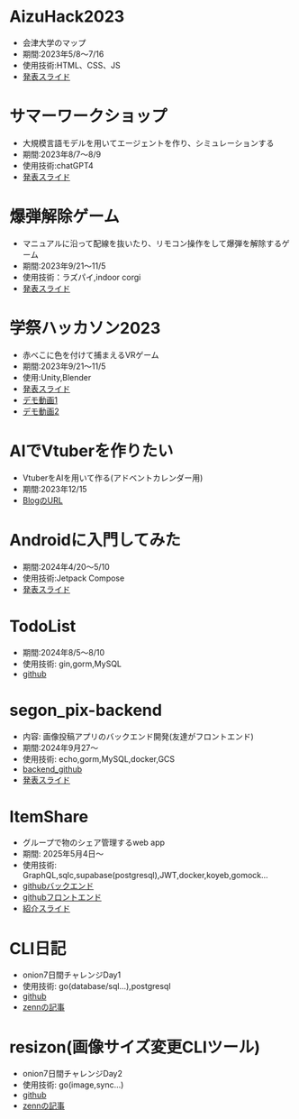 # AizuHack2023
- 会津大学のマップ
- 期間:2023年5/8～7/16
- 使用技術:HTML、CSS、JS
- [発表スライド](https://docs.google.com/presentation/d/1bNdvSHjQJgkc3sBTr5cJnLq0E8cXCkGoAFBnnhr3UHI/edit#slide=id.p)

# サマーワークショップ
- 大規模言語モデルを用いてエージェントを作り、シミュレーションする
- 期間:2023年8/7～8/9
- 使用技術:chatGPT4
- [発表スライド](https://docs.google.com/presentation/d/1alyUAb6tUoM08EhsggOKDYZrV9TXqdYqYkxPsib9XRM/edit#slide=id.p)

# 爆弾解除ゲーム
- マニュアルに沿って配線を抜いたり、リモコン操作をして爆弾を解除するゲーム
- 期間:2023年9/21～11/5
- 使用技術：ラズパイ,indoor corgi
- [発表スライド](https://docs.google.com/presentation/d/1wqVJeucgyQWxvbJTZSijPzHjqHCjn7hjbSoLazQQhK4/edit#slide=id.g261f217e816_0_5)

# 学祭ハッカソン2023
- 赤べこに色を付けて捕まえるVRゲーム
- 期間:2023年9/21～11/5
- 使用:Unity,Blender
- [発表スライド](https://docs.google.com/presentation/d/1i0PI1zpz9Oe2e8QqRtotJOiy9F8v6RGSnrzWsfe93Lc/edit#slide=id.p)
- [デモ動画1](https://www.youtube.com/watch?v=d3D2mojTei0)
- [デモ動画2](https://www.youtube.com/watch?v=_9ciDB2G3sM)

# AIでVtuberを作りたい
- VtuberをAIを用いて作る(アドベントカレンダー用)
- 期間:2023年12/15
- [BlogのURL](https://onion0904.hatenablog.com/entry/2023/12/16/180802?_gl=1*1gdpj6l*_gcl_au*Nzc1MzQxNjg0LjE2OTgxMDk2MzI.%E3%80%80%E3%81%93%E3%82%8C%E3%81%A0%E3%81%91%E6%9B%B8%E3%81%84%E3%81%9F%E3%81%93%E3%81%A8%E3%81%8C%E3%81%82%E3%82%8B)

# Androidに入門してみた
- 期間:2024年4/20～5/10
- 使用技術:Jetpack Compose
- [発表スライド](https://www.canva.com/design/DAGEhBm-_Lo/QEeiRnykr7HkxeQiPZXEFA/edit?utm_content=DAGEhBm-_Lo&utm_campaign=designshare&utm_medium=link2&utm_source=sharebutton)

# TodoList
- 期間:2024年8/5～8/10
- 使用技術: gin,gorm,MySQL
- [github](https://github.com/onion0904/my-todo-app)

# segon_pix-backend
- 内容: 画像投稿アプリのバックエンド開発(友達がフロントエンド)
- 期間:2024年9月27～
- 使用技術: echo,gorm,MySQL,docker,GCS
- [backend_github](https://github.com/onion0904/segon_pix-backend)
- [発表スライド](https://www.canva.com/design/DAGTpGOK5uw/5Z6bmOWyww7FIWXDiXPEbg/edit)

# ItemShare
- グループで物のシェア管理するweb app
- 期間: 2025年5月4日～
- 使用技術: GraphQL,sqlc,supabase(postgresql),JWT,docker,koyeb,gomock...
- [githubバックエンド](https://github.com/onion0904/itemshare-backend)
- [githubフロントエンド](https://github.com/onion0904/itemshare-frontend)
- [紹介スライド](https://www.canva.com/design/DAGqTaMpiLk/7ug5nBDzY_GgdSjSqi9JGw/edit?utm_content=DAGqTaMpiLk&utm_campaign=designshare&utm_medium=link2&utm_source=sharebutton)

# CLI日記
- onion7日間チャレンジDay1
- 使用技術: go(database/sql...),postgresql
- [github](https://github.com/onion0904/day-one-sql)
- [zennの記事](https://zenn.dev/onion0904/articles/ff700890522030)

# resizon(画像サイズ変更CLIツール)
- onion7日間チャレンジDay2
- 使用技術: go(image,sync...)
- [github](https://github.com/onion0904/day-two-concurrency)
- [zennの記事](https://zenn.dev/onion0904/articles/dddf46cdceccb0)
